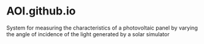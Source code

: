 # AOI.github.io
System for measuring the characteristics of a photovoltaic panel by varying the angle of incidence of the light generated by a solar simulator
